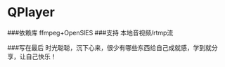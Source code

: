 # QPlayer

###依赖库
ffmpeg+OpenSlES 
###支持
本地音视频/rtmp流

###写在最后
时光聪聪，沉下心来，很少有哪些东西给自己成就感，学到就分享，让自己快乐！

